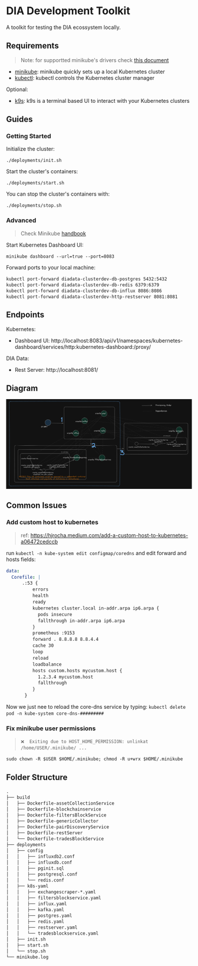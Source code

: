 # DIA Development Toolkit

A toolkit for testing the DIA ecossystem locally.

## Requirements

> Note: for supportted minikube's drivers check [this document](https://minikube.sigs.k8s.io/docs/drivers/)

* [minikube](https://minikube.sigs.k8s.io/docs/): minikube quickly sets up a local Kubernetes cluster
* [kubectl](https://kubernetes.io/docs/reference/kubectl/kubectl/): kubectl controls the Kubernetes cluster manager

Optional:

* [k9s](https://k9scli.io/): k9s is a terminal based UI to interact with your Kubernetes clusters

## Guides

### Getting Started

Initialize the cluster:

```shell
./deployments/init.sh
```

Start the cluster's containers:

```shell
./deployments/start.sh
```

You can stop the cluster's containers with:

```shell
./deployments/stop.sh
```

### Advanced

> Check Minikube [handbook](https://minikube.sigs.k8s.io/docs/handbook/)

Start Kubernetes Dashboard UI:

```shell
minikube dashboard --url=true --port=8083
```

Forward ports to your local machine:

```shell
kubectl port-forward diadata-clusterdev-db-postgres 5432:5432
kubectl port-forward diadata-clusterdev-db-redis 6379:6379
kubectl port-forward diadata-clusterdev-db-influx 8086:8086
kubectl port-forward diadata-clusterdev-http-restserver 8081:8081
```

## Endpoints

Kubernetes:

* Dashboard UI: http://localhost:8083/api/v1/namespaces/kubernetes-dashboard/services/http:kubernetes-dashboard:/proxy/

DIA Data:

* Rest Server: http://localhost:8081/

## Diagram

![cluster_diagram](diagram.png)

## Common Issues

### Add custom host to kubernetes

> ref: https://hjrocha.medium.com/add-a-custom-host-to-kubernetes-a06472cedccb

run `kubectl -n kube-system edit configmap/coredns` and edit forward and hosts fields:

```yaml
data: 
  Corefile: |
      .:53 {
          errors
          health
          ready
          kubernetes cluster.local in-addr.arpa ip6.arpa {
            pods insecure
            fallthrough in-addr.arpa ip6.arpa
          }
          prometheus :9153
          forward . 8.8.8.8 8.8.4.4
          cache 30
          loop
          reload
          loadbalance
          hosts custom.hosts mycustom.host {
            1.2.3.4 mycustom.host
            fallthrough
          }
       }
```

Now we just nee to reload the core-dns service by typing: `kubectl delete pod -n kube-system core-dns-#########`

### Fix minikube user permissions

> `❌  Exiting due to HOST_HOME_PERMISSION: unlinkat /home/USER/.minikube/ ...`

```shell
sudo chown -R $USER $HOME/.minikube; chmod -R u+wrx $HOME/.minikube
```

## Folder Structure

```
.
├── build
│   ├── Dockerfile-assetCollectionService
│   ├── Dockerfile-blockchainservice
│   ├── Dockerfile-filtersBlockService
│   ├── Dockerfile-genericCollector
│   ├── Dockerfile-pairDiscoveryService
│   ├── Dockerfile-restServer
│   └── Dockerfile-tradesBlockService
├── deployments
│   ├── config
│   │   ├── influxdb2.conf
│   │   ├── influxdb.conf
│   │   ├── pginit.sql
│   │   ├── postgresql.conf
│   │   └── redis.conf
│   ├── k8s-yaml
│   │   ├── exchangescraper-*.yaml
│   │   ├── filtersblockservice.yaml
│   │   ├── influx.yaml
│   │   ├── kafka.yaml
│   │   ├── postgres.yaml
│   │   ├── redis.yaml
│   │   ├── restserver.yaml
│   │   └── tradesblockservice.yaml
│   ├── init.sh
│   ├── start.sh
│   └── stop.sh
└── minikube.log
```
